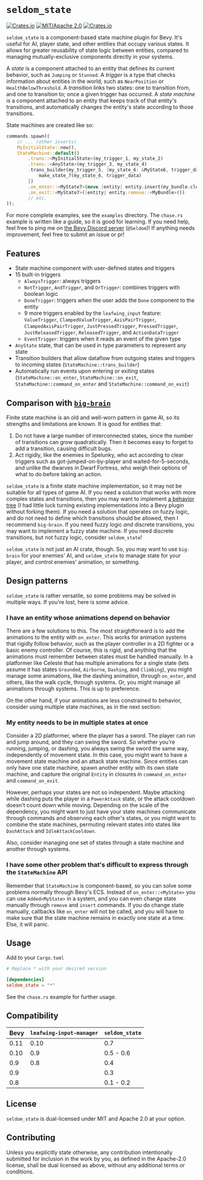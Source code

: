 # `seldom_state`

[![Crates.io](https://img.shields.io/crates/v/seldom_state.svg)](https://crates.io/crates/seldom_state)
[![MIT/Apache 2.0](https://img.shields.io/badge/license-MIT%2FApache-blue.svg)](https://github.com/Seldom-SE/seldom_state#license)
[![Crates.io](https://img.shields.io/crates/d/seldom_state.svg)](https://crates.io/crates/seldom_state)

`seldom_state` is a component-based state machine plugin for Bevy. It's useful for AI, player state,
and other entities that occupy various states. It allows for greater reusability of state logic
between entities, compared to managing mutually-exclusive components directly in your systems.

A *state* is a component attached to an entity that defines its current behavior, such as `Jumping`
or `Stunned`. A *trigger* is a type that checks information about entities in the world, such as
`NearPosition` or `HealthBelowThreshold`. A *transition* links two states: one to transition from,
and one to transition to; once a given trigger has occurred. A *state machine* is a component
attached to an entity that keeps track of that entity's transitions, and automatically changes the
entity's state according to those transitions.

State machines are created like so:

```Rust
commands.spawn((
    // ... (other inserts)
    MyInitialState::new(),
    StateMachine::default()
        .trans::<MyInitialState>(my_trigger_1, my_state_2)
        .trans::<AnyState>(my_trigger_3, my_state_4)
        .trans_builder(my_trigger_5, |my_state_6: &MyState6, trigger_data| {
            make_state_7(my_state_6, trigger_data)
        })
        .on_enter::<MyState7>(move |entity| entity.insert(my_bundle.clone()))
        .on_exit::<MyState7>(|entity| entity.remove::<MyBundle>())
        // etc.
));
```

For more complete examples, see the `examples` directory. The `chase.rs` example is written like a
guide, so it is good for learning. If you need help, feel free to ping me on
[the Bevy Discord server](https://discord.com/invite/bevy) (`@Seldom`)! If anything needs
improvement, feel free to submit an issue or pr!

## Features

- State machine component with user-defined states and triggers
- 15 built-in triggers
    - `AlwaysTrigger`: always triggers
    - `NotTrigger`, `AndTrigger`, and `OrTrigger`: combines triggers with boolean logic
    - `DoneTrigger`: triggers when the user adds the `Done` component to the entity
    - 9 more triggers enabled by the `leafwing_input` feature: `ValueTrigger`,
    `ClampedValueTrigger`, `AxisPairTrigger`, `ClampedAxisPairTrigger`, `JustPressedTrigger`,
    `PressedTrigger`, `JustReleasedTrigger`, `ReleasedTrigger`, and `ActionDataTrigger`
    - `EventTrigger`: triggers when it reads an event of the given type
- `AnyState` state, that can be used in type parameters to represent any state
- Transition builders that allow dataflow from outgoing states and triggers to incoming states
(`StateMachine::trans_builder`)
- Automatically run events upon entering or exiting states (`StateMachine::on_enter`,
`StateMachine::on_exit`, `StateMachine::command_on_enter` and `StateMachine::command_on_exit`)

## Comparison with [`big-brain`](https://github.com/zkat/big-brain)

Finite state machine is an old and well-worn pattern in game AI, so its strengths and limitations
are known. It is good for entities that:

1. Do not have a large number of interconnected states, since the number of transitions can grow
quadratically. Then it becomes easy to forget to add a transition, causing difficult bugs.
2. Act rigidly, like the enemies in Spelunky, who act according to clear triggers such as
got-jumped-on-by-player and waited-for-5-seconds, and unlike the dwarves in Dwarf Fortress, who
weigh their options of what to do before taking an action.

`seldom_state` is a finite state machine implementation, so it may not be suitable for all types of
game AI. If you need a solution that works with more complex states and transitions, then you may
want to implement
[a behavior tree](https://www.gamedeveloper.com/programming/behavior-trees-for-ai-how-they-work) (I
had little luck turning existing implementations into a Bevy plugin without forking them). If you
need a solution that operates on fuzzy logic, and do not need to define which transitions should be
allowed, then I recommend `big-brain`. If you need fuzzy logic *and* discrete transitions, you may
want to implement a fuzzy state machine. If you need discrete transitions, but not fuzzy logic,
consider `seldom_state`!

`seldom_state` is not just an AI crate, though. So, you may want to use `big-brain` for your
enemies' AI, and `seldom_state` to manage state for your player, and control enemies' animation, or
something.

## Design patterns

`seldom_state` is rather versatile, so some problems may be solved in multiple ways. If you're lost,
here is some advice.

### I have an entity whose animations depend on behavior

There are a few solutions to this. The most straightforward is to add the animations to the entity
with `on_enter`. This works for animation systems that rigidly follow behavior, such as the player
controller in a 2D fighter or a basic enemy controller. Of course, this is rigid, and anything that
the animations must remember between states must be handled manually. In a platformer like Celeste
that has multiple animations for a single state (lets assume it has states `Grounded`, `Airborne`,
`Dashing`, and `Climbing`), you might manage some animations, like the dashing animation, through
`on_enter`, and others, like the walk cycle, through systems. Or, you might manage all animations
through systems. This is up to preference.

On the other hand, if your animations are less constrained to behavior, consider using multiple
state machines, as in the next section:

### My entity needs to be in multiple states at once

Consider a 2D platformer, where the player has a sword. The player can run and jump around, and they
can swing the sword. So whether you're running, jumping, or dashing, you always swing the sword the
same way, independently of movement state. In this case, you might want to have a movement state
machine and an attack state machine. Since entities can only have one state machine, spawn another
entity with its own state machine, and capture the original `Entity` in closures in
`command_on_enter` and `command_on_exit`.

However, perhaps your states are not so independent. Maybe attacking while dashing puts the player
in a `PowerAttack` state, or the attack cooldown doesn't count down while moving. Depending on the
scale of the dependency, you might want to just have your state machines communicate through
commands and observing each other's states, or you might want to combine the state machines,
permuting relevant states into states like `DashAttack` and `IdleAttackCooldown`.

Also, consider managing one set of states through a state machine and another through systems.

### I have some other problem that's difficult to express through the `StateMachine` API

Remember that `StateMachine` is component-based, so you can solve some problems normally through
Bevy's ECS. Instead of `on_enter::<MyState>` you can use `Added<MyState>` in a system, and you can
even change state manually through `remove` and `insert` commands. If you do change state manually,
callbacks like `on_enter` will not be called, and you will have to make sure that the state machine
remains in exactly one state at a time. Else, it will panic.

## Usage

Add to your `Cargo.toml`

```toml
# Replace * with your desired version

[dependencies]
seldom_state = "*"
```

See the `chase.rs` example for further usage.

## Compatibility

| Bevy | `leafwing-input-manager` | `seldom_state` |
| ---- | ------------------------ | -------------- |
| 0.11 | 0.10                     | 0.7            |
| 0.10 | 0.9                      | 0.5 - 0.6      |
| 0.9  | 0.8                      | 0.4            |
| 0.9  |                          | 0.3            |
| 0.8  |                          | 0.1 - 0.2      |

## License

`seldom_state` is dual-licensed under MIT and Apache 2.0 at your option.

## Contributing

Unless you explicitly state otherwise, any contribution intentionally submitted for inclusion in the
work by you, as defined in the Apache-2.0 license, shall be dual licensed as above, without any
additional terms or conditions.
